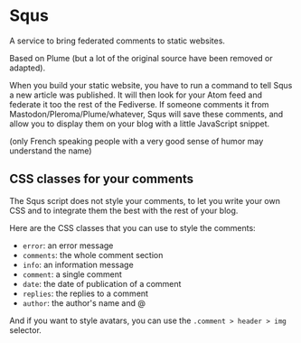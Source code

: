 # Squs

A service to bring federated comments to static websites.

Based on Plume (but a lot of the original source have been removed or adapted).

When you build your static website, you have to run a command to tell Squs a new article was published.
It will then look for your Atom feed and federate it too the rest of the Fediverse. If someone comments it
from Mastodon/Pleroma/Plume/whatever, Squs will save these comments, and allow you to display them on your blog
with a little JavaScript snippet.

(only French speaking people with a very good sense of humor may understand the name)

## CSS classes for your comments

The Squs script does not style your comments, to let you write your own CSS and to integrate them the best with the rest of your blog.

Here are the CSS classes that you can use to style the comments:

- `error`: an error message
- `comments`: the whole comment section
- `info`: an information message
- `comment`: a single comment
- `date`: the date of publication of a comment
- `replies`: the replies to a comment
- `author`: the author's name and @

And if you want to style avatars, you can use the `.comment > header > img` selector.
